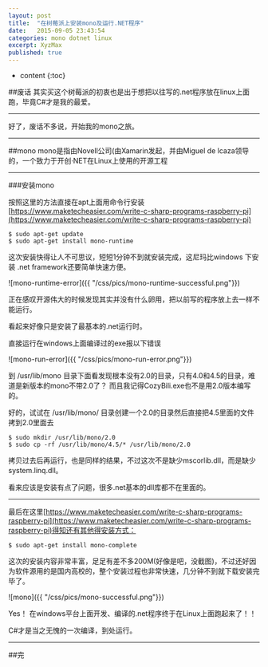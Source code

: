 ```yaml
---
layout: post
title:  "在树莓派上安装mono及运行.NET程序"
date:   2015-09-05 23:43:54
categories: mono dotnet linux
excerpt: XyzMax 
published: true
---
```


* content
{:toc}

##废话
其实买这个树莓派的初衷也是出于想把以往写的.net程序放在linux上面跑，毕竟C#才是我的最爱。

---

好了，废话不多说，开始我的mono之旅。


---

##mono
mono是指由Novell公司(由Xamarin发起，并由Miguel de lcaza领导的，一个致力于开创·NET在Linux上使用的开源工程


---

###安装mono

按照这里的方法直接在apt上面用命令行安装[https://www.maketecheasier.com/write-c-sharp-programs-raspberry-pi](https://www.maketecheasier.com/write-c-sharp-programs-raspberry-pi)

	$ sudo apt-get update
	$ sudo apt-get install mono-runtime

这次安装快得让人不可思议，短短1分钟不到就安装完成，这尼玛比windows 下安装 .net framework还要简单快速方便。

![mono-runtime-error]({{ "/css/pics/mono-runtime-successful.png"}})

正在感叹开源伟大的时候发现其实并没有什么卵用，把以前写的程序放上去一样不能运行。

看起来好像只是安装了最基本的.net运行时。

直接运行在windows上面编译过的exe报以下错误

![mono-run-error]({{ "/css/pics/mono-run-error.png"}})

到 /usr/lib/mono 目录下面看发现根本没有2.0的目录，只有4.0和4.5的目录，难道是新版本的mono不带2.0了？ 而且我记得CozyBili.exe也不是用2.0版本编写的。

好的，试试在 /usr/lib/mono/ 目录创建一个2.0的目录然后直接把4.5里面的文件拷到2.0里面去

	$ sudo mkdir /usr/lib/mono/2.0
	$ sudo cp -rf /usr/lib/mono/4.5/* /usr/lib/mono/2.0

拷贝过去后再运行，也是同样的结果，不过这次不是缺少mscorlib.dll，而是缺少system.linq.dll。

看来应该是安装有点了问题，很多.net基本的dll库都不在里面的。

---

最后在这里[https://www.maketecheasier.com/write-c-sharp-programs-raspberry-pi](https://www.maketecheasier.com/write-c-sharp-programs-raspberry-pi)得知还有其他得安装方式：

	$ sudo apt-get install mono-complete

这次的安装内容非常丰富，足足有差不多200M(好像是吧，没截图)，不过还好因为软件源用的是国内高校的，整个安装过程也非常快速，几分钟不到就下载安装完毕了。

![mono]({{ "/css/pics/mono-successful.png"}})

Yes！   在windows平台上面开发、编译的.net程序终于在Linux上面跑起来了！！


C#才是当之无愧的一次编译，到处运行。


---

##完